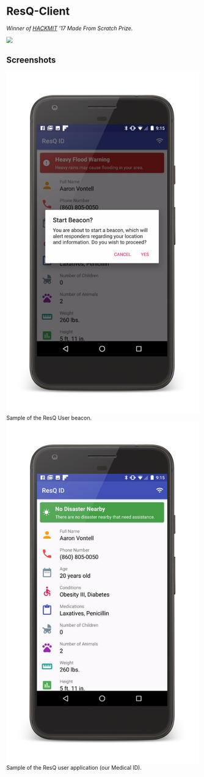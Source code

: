 # ResQ-Client
*Winner of [HACKMIT](hackmit.org) '17 Made From Scratch Prize.*

![](Assets/Header/DevPost-Header(Big).png)

## Screenshots
![](Assets/Framed-Screenshots/ResQ-Beacon.png)
Sample of the ResQ User beacon.
![](Assets/Framed-Screenshots/ResQ-User-Medical-ID.png)
Sample of the ResQ user application (our Medical ID).